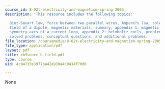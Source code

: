 ```yaml
---
course_id: 8-02t-electricity-and-magnetism-spring-2005
description: 'This resource includes the following topics:

  Biot-Savart law, force between two parallel wires, Ampere?s law, solenoid, magnetic
  field of a dipole, magnetic materials, summary, appendix 1: magnetic field off the
  symmetry axis of a current loop, appendix 2: helmholtz coils, problem-solving strategies,
  solved problems, conceptual questions, and additional problems.'
file_location: /coursemedia/8-02t-electricity-and-magnetism-spring-2005/4c84733e3977ba42a930a4c0414f70d0_ch9sourc_b_field.pdf
file_type: application/pdf
layout: pdf
title: ch9sourc_b_field.pdf
type: course
uid: 4c84733e3977ba42a930a4c0414f70d0

---
```

None